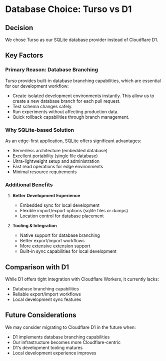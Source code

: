 # Database Choice: Turso vs D1

## Decision

We chose Turso as our SQLite database provider instead of Cloudflare D1.

## Key Factors

### Primary Reason: Database Branching

Turso provides built-in database branching capabilities, which are essential for our development workflow:

- Create isolated development environments instantly. This allow us to create a new database branch for each pull request.
- Test schema changes safely.
- Run experiments without affecting production data.
- Quick rollback capabilities through branch management.

### Why SQLite-based Solution

As an edge-first application, SQLite offers significant advantages:

- Serverless architecture (embedded database)
- Excellent portability (single file database)
- Ultra-lightweight setup and administration
- Fast read operations for edge environments
- Minimal resource requirements

### Additional Benefits

1. **Better Development Experience**

   - Embedded sync for local development
   - Flexible import/export options (sqlite files or dumps)
   - Location control for database placement

2. **Tooling & Integration**
   - Native support for database branching
   - Better export/import workflows
   - More extensive extension support
   - Built-in sync capabilities for local development

## Comparison with D1

While D1 offers tight integration with Cloudflare Workers, it currently lacks:

- Database branching capabilities
- Reliable export/import workflows
- Local development sync features

## Future Considerations

We may consider migrating to Cloudflare D1 in the future when:

- D1 implements database branching capabilities
- Our infrastructure becomes more Cloudflare-centric
- D1's development tooling matures
- Local development experience improves

